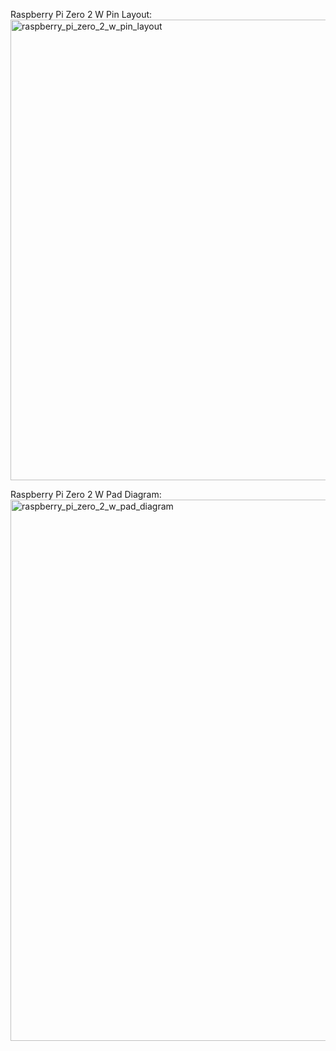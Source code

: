 Raspberry Pi Zero 2 W Pin Layout:
<img width="1400" height="737" alt="raspberry_pi_zero_2_w_pin_layout" src="https://github.com/user-attachments/assets/ba5face9-5c14-45b8-b97d-d15111a1730f" />

Raspberry Pi Zero 2 W Pad Diagram:
<img width="1225" height="866" alt="raspberry_pi_zero_2_w_pad_diagram" src="https://github.com/user-attachments/assets/2b7bf244-3ade-44b5-b452-ddfed62c355b" />
